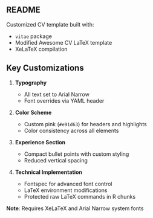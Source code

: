 ## README

Customized CV template built with:
- `vitae` package
- Modified Awesome CV LaTeX template
- XeLaTeX compilation

## Key Customizations
1. **Typography**  
   - All text set to Arial Narrow
   - Font overrides via YAML header
   
2. **Color Scheme**  
   - Custom pink (`#e91d63`) for headers and highlights
   - Color consistency across all elements

3. **Experience Section**  
   - Compact bullet points with custom styling
   - Reduced vertical spacing

4. **Technical Implementation**  
   - Fontspec for advanced font control
   - LaTeX environment modifications
   - Protected raw LaTeX commands in R chunks

**Note**: Requires XeLaTeX and Arial Narrow system fonts